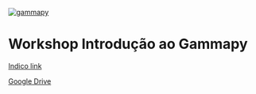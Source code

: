 [![gammapy](https://img.shields.io/badge/powered%20by-gammapy-orange.svg?style=flat)](https://gammapy.org/)

# Workshop Introdução ao Gammapy

 [Indico link](https://indico.cern.ch/event/1385649/overview)</br>

  [Google Drive](https://drive.google.com/drive/folders/13Dtnw88t56ObwoSAXluzew4JP2w2AqBX?usp=sharing)</br>
